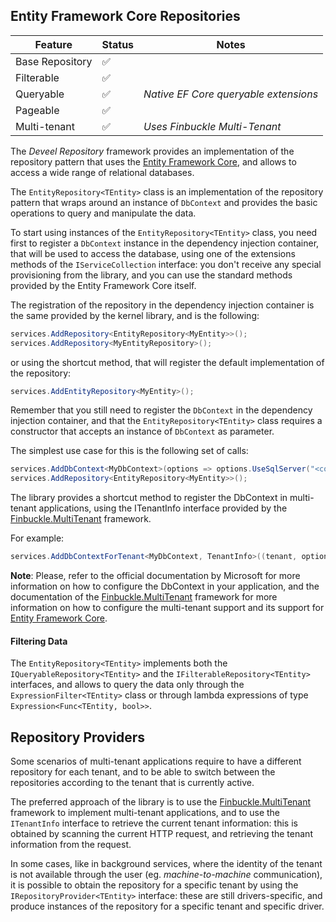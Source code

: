 ## Entity Framework Core Repositories

| Feature | Status | Notes
| --- | --- |--- |
| Base Repository | :white_check_mark: | |
| Filterable | :white_check_mark: |  |
| Queryable | :white_check_mark: | _Native EF Core queryable extensions_ |
| Pageable | :white_check_mark: | |
| Multi-tenant | :white_check_mark: | _Uses Finbuckle Multi-Tenant_ |

The _Deveel Repository_ framework provides an implementation of the repository pattern that uses the [Entity Framework Core](https://github.com/dotnet/efcore), and allows to access a wide range of relational databases.

The `EntityRepository<TEntity>` class is an implementation of the repository pattern that wraps around an instance of `DbContext` and provides the basic operations to query and manipulate the data.

To start using instances of the `EntityRepository<TEntity>` class, you need first to register a `DbContext` instance in the dependency injection container, that will be used to access the database, using one of the extensions methods of the `IServiceCollection` interface: you don't receive any special provisioning from the library, and you can use the standard methods provided by the Entity Framework Core itself.

The registration of the repository in the dependency injection container is the same provided by the kernel library, and is the following:

```csharp
services.AddRepository<EntityRepository<MyEntity>>();
services.AddRepository<MyEntityRepository>();
```

or using the shortcut method, that will register the default implementation of the repository:

```csharp
services.AddEntityRepository<MyEntity>();
```

Remember that you still need to register the `DbContext` in the dependency injection container, and that the `EntityRepository<TEntity>` class requires a constructor that accepts an instance of `DbContext` as parameter.

The simplest use case for this is the following set of calls:

```csharp
services.AddDbContext<MyDbContext>(options => options.UseSqlServer("<connection_string>"));
services.AddRepository<EntityRepository<MyEntity>>();
```

The library provides a shortcut method to register the DbContext in multi-tenant applications, using the ITenantInfo interface provided by the [Finbuckle.MultiTenant](https://www.finbuckle.com/MultiTenant) framework.

For example:

```csharp
services.AddDbContextForTenant<MyDbContext, TenantInfo>((tenant, options) => options.UseSqlServer(tenant.ConnectionString));
```

**Note**: Please, refer to the official documentation by Microsoft for more information on how to configure the DbContext in your application, and the documentation of the [Finbuckle.MultiTenant](https://www.finbuckle.com/MultiTenant) framework for more information on how to configure the multi-tenant support and its support for [Entity Framework Core](https://www.finbuckle.com/MultiTenant/EFCore).

#### Filtering Data

The `EntityRepository<TEntity>` implements both the `IQueryableRepository<TEntity>` and the `IFilterableRepository<TEntity>` interfaces, and allows to query the data only through the `ExpressionFilter<TEntity>` class or through lambda expressions of type `Expression<Func<TEntity, bool>>`.

## Repository Providers

Some scenarios of multi-tenant applications require to have a different repository for each tenant, and to be able to switch between the repositories according to the tenant that is currently active.

The preferred approach of the library is to use the [Finbuckle.MultiTenant](https://www.finbuckle.com/MultiTenant) framework to implement multi-tenant applications, and to use the `ITenantInfo` interface to retrieve the current tenant information: this is obtained by scanning the current HTTP request, and retrieving the tenant information from the request.

In some cases, like in background services, where the identity of the tenant is not available through the user (eg. _machine-to-machine_ communication), it is possible to obtain the repository for a specific tenant by using the `IRepositoryProvider<TEntity>` interface: these are still drivers-specific, and produce instances of the repository for a specific tenant and specific driver.
